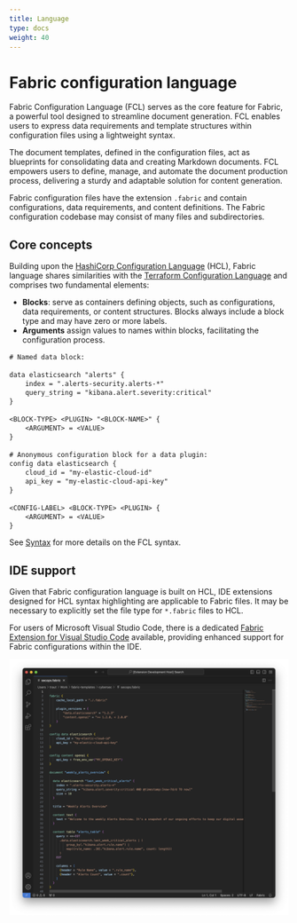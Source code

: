 ```yaml
---
title: Language
type: docs
weight: 40
---
```


# Fabric configuration language

Fabric Configuration Language (FCL) serves as the core feature for Fabric, a powerful tool designed to streamline document generation. FCL enables users to express data requirements and template structures within configuration files using a lightweight syntax.

The document templates, defined in the configuration files, act as blueprints for consolidating data and creating Markdown documents. FCL empowers users to define, manage, and automate the document production process, delivering a sturdy and adaptable solution for content generation.

Fabric configuration files have the extension `.fabric` and contain configurations, data requirements, and content definitions. The Fabric configuration codebase may consist of many files and subdirectories.

## Core concepts

Building upon the [HashiCorp Configuration Language](https://github.com/hashicorp/hcl) (HCL), Fabric language shares similarities with the [Terraform Configuration Language](https://developer.hashicorp.com/terraform/language) and comprises two fundamental elements:

- **Blocks**: serve as containers defining objects, such as configurations, data requirements, or content structures. Blocks always include a block type and may have zero or more labels.
- **Arguments** assign values to names within blocks, facilitating the configuration process.

```hcl
# Named data block:

data elasticsearch "alerts" {
    index = ".alerts-security.alerts-*"
    query_string = "kibana.alert.severity:critical"
}

<BLOCK-TYPE> <PLUGIN> "<BLOCK-NAME>" {
    <ARGUMENT> = <VALUE>
}

# Anonymous configuration block for a data plugin:
config data elasticsearch {
    cloud_id = "my-elastic-cloud-id"
    api_key = "my-elastic-cloud-api-key"
}

<CONFIG-LABEL> <BLOCK-TYPE> <PLUGIN> {
    <ARGUMENT> = <VALUE>
}
```

See [Syntax](./syntax/) for more details on the FCL syntax.

## IDE support

Given that Fabric configuration language is built on HCL, IDE extensions designed for HCL syntax highlighting are applicable to Fabric files. It may be necessary to explicitly set the file type for `*.fabric` files to HCL.

For users of Microsoft Visual Studio Code, there is a dedicated [Fabric Extension for Visual Studio Code](https://github.com/blackstork-io/vscode-fabric) available, providing enhanced support for Fabric configurations within the IDE.

![A screenshot of Fabric Extension for Visual Studio Code](./vscode-fabric-screenshot.png)
